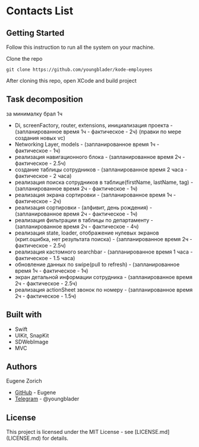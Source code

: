 # Contacts List

## Getting Started

Follow this instruction to run all the system on your machine.

Clone the repo
```
git clone https://github.com/youngblader/kode-employees
```

After cloning this repo, open XCode and build project

## Task decomposition

за минималку брал 1ч

- Di, screenFactory, router, extensions, инициализация проекта - (запланированное время 1ч - фактическое - 2ч) (правки по мере создания новых vc)
- Networking Layer, models - (запланированное время 1ч - фактическое - 1ч)
- реализация навигационного блока - (запланированное время 2ч - фактическое - 2.5ч)
- создание таблицы сотрудников - (запланированное время 2 часа - фактическое - 2 часа)
- реализация поиска сотрудников в таблице(firstName, lastName, tag) - (запланированное время 2ч - фактическое - 1ч)
- реализация экрана сортировки - (запланированное время 1ч - фактическое - 2ч)
- реализация сортировки - (алфивит, день рождения) - (запланированное время 2ч - фактическое - 1ч)
- реализация фильтрации в таблицы по департаменту - (запланированное время 2ч - фактическое - 4ч)
- реализация state, loader, отображение нулевых экранов (крит.ошибка, нет результата поиска) - (запланированное время 2ч - фактическое - 2.5ч)
- реализация кастомного searchbar - (запланированное время 1 часа - фактическое - 1.5 часа)
- обновление данных по swipe(pull to refresh) - (запланированное время 1ч - фактическое - 1ч)
- экран детальной информации сотрудника - (запланированное время 2ч - фактическое - 2.5ч)
- реализация actionSheet звонок по номеру - (запланированное время 2ч - фактическое - 1.5ч)

## Built with
 
* Swift
* UIKit, SnapKit
* SDWebImage
* MVC

## Authors

Eugene Zorich
* [GitHub](https://github.com/youngblader) - Eugene
* [Telegram](https://t.me/youngblader) - @youngblader

## License

This project is licensed under the MIT License - see [LICENSE.md] (LICENSE.md) for details.

